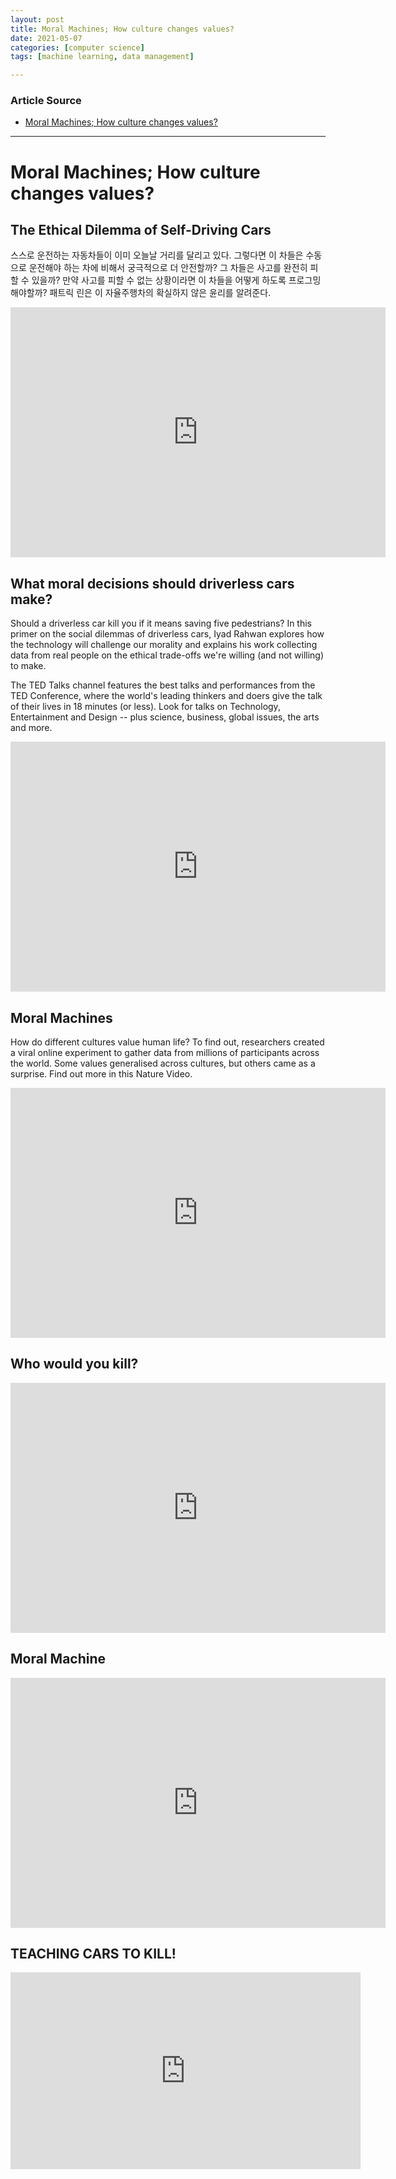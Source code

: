 ```yaml
---
layout: post
title: Moral Machines; How culture changes values​?
date: 2021-05-07
categories: [computer science]
tags: [machine learning, data management]

---
```


### Article Source

* [Moral Machines; How culture changes values​?](https://www.youtube.com/watch?v=jPo6bby-Fcg)

---

# Moral Machines; How culture changes values​?

## The Ethical Dilemma of Self-Driving Cars

스스로 운전하는 자동차들이 이미 오늘날 거리를 달리고 있다. 그렇다면 이 차들은 수동으로 운전해야 하는 차에 비해서 궁극적으로 더 안전할까? 그 차들은 사고를 완전히 피할 수 있을까? 만약 사고를 피할 수 없는 상황이라면 이 차들을 어떻게 하도록 프로그밍 해야할까? 패트릭 린은 이 자율주행차의 확실하지 않은 윤리를 알려준다. 

<iframe width="600" height="400" src="https://www.youtube.com/embed/ixIoDYVfKA0" title="YouTube video player" frameborder="0" allow="accelerometer; autoplay; clipboard-write; encrypted-media; gyroscope; picture-in-picture" allowfullscreen></iframe>

## What moral decisions should driverless cars make? 

Should a driverless car kill you if it means saving five pedestrians? In this primer on the social dilemmas of driverless cars, Iyad Rahwan explores how the technology will challenge our morality and explains his work collecting data from real people on the ethical trade-offs we're willing (and not willing) to make.

The TED Talks channel features the best talks and performances from the TED Conference, where the world's leading thinkers and doers give the talk of their lives in 18 minutes (or less). Look for talks on Technology, Entertainment and Design -- plus science, business, global issues, the arts and more.

<iframe width="600" height="400" src="https://www.youtube.com/embed/tb-WdVA4_bo" title="YouTube video player" frameborder="0" allow="accelerometer; autoplay; clipboard-write; encrypted-media; gyroscope; picture-in-picture" allowfullscreen></iframe>


## Moral Machines

How do different cultures value human life? To find out, researchers created a viral online experiment to gather data from millions of participants across the world. Some values generalised across cultures, but others came as a surprise. Find out more in this Nature Video.

<iframe width="600" height="400" src="https://www.youtube.com/embed/jPo6bby-Fcg" title="YouTube video player" frameborder="0" allow="accelerometer; autoplay; clipboard-write; encrypted-media; gyroscope; picture-in-picture" allowfullscreen></iframe>

## Who would you kill?

<iframe width="600" height="400" src="https://www.youtube.com/embed/bThajoCIJng" title="YouTube video player" frameborder="0" allow="accelerometer; autoplay; clipboard-write; encrypted-media; gyroscope; picture-in-picture" allowfullscreen></iframe>

## Moral Machine

<iframe width="600" height="400" src="https://www.youtube.com/embed/z-PLjrsutD8" title="YouTube video player" frameborder="0" allow="accelerometer; autoplay; clipboard-write; encrypted-media; gyroscope; picture-in-picture" allowfullscreen></iframe>


## TEACHING CARS TO KILL!
<iframe width="560" height="315" src="https://www.youtube.com/embed/9VVqYmf5s18" title="YouTube video player" frameborder="0" allow="accelerometer; autoplay; clipboard-write; encrypted-media; gyroscope; picture-in-picture" allowfullscreen></iframe>